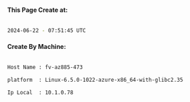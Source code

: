 
   
#### This Page Create at:

```bash

2024-06-22 - 07:51:45 UTC

```

#### Create By Machine:

```bash

Host Name : fv-az885-473

platform  : Linux-6.5.0-1022-azure-x86_64-with-glibc2.35

Ip Local  : 10.1.0.78

```

